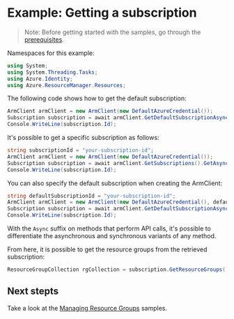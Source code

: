 # Example: Getting a subscription

>Note: Before getting started with the samples, go through the [prerequisites](https://github.com/Azure/azure-sdk-for-net/tree/main/sdk/resourcemanager/Azure.ResourceManager#prerequisites).

Namespaces for this example:
```C# Snippet:Hello_World_Async_Namespaces
using System;
using System.Threading.Tasks;
using Azure.Identity;
using Azure.ResourceManager.Resources;
```

The following code shows how to get the default subscription:

```C# Snippet:Hello_World_Async_DefaultSubscription
ArmClient armClient = new ArmClient(new DefaultAzureCredential());
Subscription subscription = await armClient.GetDefaultSubscriptionAsync();
Console.WriteLine(subscription.Id);
```

It's possible to get a specific subscription as follows:

```C# Snippet:Hello_World_Async_SpecificSubscription
string subscriptionId = "your-subscription-id";
ArmClient armClient = new ArmClient(new DefaultAzureCredential());
Subscription subscription = await armClient.GetSubscriptions().GetAsync(subscriptionId);
Console.WriteLine(subscription.Id);
```

You can also specify the default subscription when creating the ArmClient:

```C# Snippet:Hello_World_Async_SpecifyDefaultSubscription
string defaultSubscriptionId = "your-subscription-id";
ArmClient armClient = new ArmClient(new DefaultAzureCredential(), defaultSubscriptionId);
Subscription subscription = await armClient.GetDefaultSubscriptionAsync();
Console.WriteLine(subscription.Id);
```

With the `Async` suffix on methods that perform API calls, it's possible to differentiate the asynchronous and synchronous variants of any method.

From here, it is possible to get the resource groups from the retrieved subscription:

```C# Snippet:Hello_World_Async_ResourceGroupCollection
ResourceGroupCollection rgCollection = subscription.GetResourceGroups();
```

## Next stepts
Take a look at the [Managing Resource Groups](https://github.com/Azure/azure-sdk-for-net/blob/main/sdk/resourcemanager/Azure.ResourceManager/samples/Sample2_ManagingResourceGroups.md) samples.
